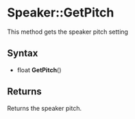 # Speaker::GetPitch

This method gets the speaker pitch setting

## Syntax

- float **GetPitch**()

## Returns

Returns the speaker pitch.
